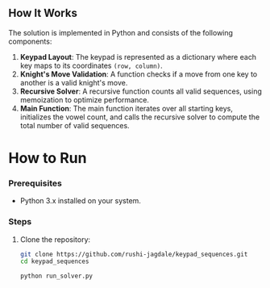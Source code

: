 ## How It Works

The solution is implemented in Python and consists of the following components:
1. **Keypad Layout**: The keypad is represented as a dictionary where each key maps to its coordinates `(row, column)`.
2. **Knight's Move Validation**: A function checks if a move from one key to another is a valid knight's move.
3. **Recursive Solver**: A recursive function counts all valid sequences, using memoization to optimize performance.
4. **Main Function**: The main function iterates over all starting keys, initializes the vowel count, and calls the recursive solver to compute the total number of valid sequences.


# How to Run

### Prerequisites
- Python 3.x installed on your system.

### Steps
1. Clone the repository:
   ```bash
   git clone https://github.com/rushi-jagdale/keypad_sequences.git
   cd keypad_sequences

   python run_solver.py
